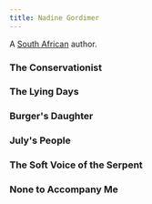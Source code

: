 ```yaml
---
title: Nadine Gordimer
---
```


A [South African](../index.html) author.

### The Conservationist

### The Lying Days

### Burger's Daughter

### July's People

### The Soft Voice of the Serpent

### None to Accompany Me
